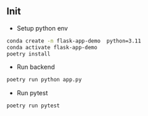 
## Init

* Setup python env
```sh
conda create -n flask-app-demo  python=3.11
conda activate flask-app-demo 
poetry install
```

* Run backend
```sh
poetry run python app.py
```

* Run pytest

```sh
poetry run pytest
```
